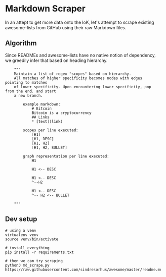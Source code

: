 # Markdown Scraper

In an attept to get more data onto the IoK, let's attempt to scrape existing awesome-lists from GitHub using their raw Markdown files.

## Algorithm

Since READMEs and awesome-lists have no native notion of dependency, we greedily infer that based on heading hierarchy.

```
    """
    Maintain a list of regex "scopes" based on hierarchy.
    All matches of higher specificity becomes nodes with edges pointing to matches 
    of lower specificity. Upon encountering lower specificity, pop from the end, and start
    a new branch.

        example markdown:
            # Bitcoin
            Bitcoin is a cryptocurrency
            ## Links
            * [text](link)

        scopes per line executed:
            [H1]
            [H1, DESC]
            [H1, H2]
            [H1, H2, BULLET]

        graph representation per line executed:
            H1
            
            H1 <-- DESC
            
            H1 <-- DESC
            ^--H2

            H1 <-- DESC
            ^-- H2 <-- BULLET

    """
```

## Dev setup

```
# using a venv
virtualenv venv
source venv/bin/activate

# install everything
pip install -r requirements.txt

# then we can try scraping
python3 md_scrape.py https://raw.githubusercontent.com/sindresorhus/awesome/master/readme.md
```
